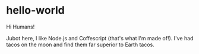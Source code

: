 # hello-world

Hi Humans!

Jubot here, I like Node.js and Coffescript (that's what I'm made of!).
I've had tacos on the moon and find them far superior to Earth tacos.
